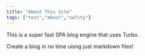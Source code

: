 ```yaml
---
title: "About This Site"
tags: ["test","about","swfity"]
---
```


This is a super fast SPA blog engine that uses Turbo.

Create a blog in no time uisng just markdown files!